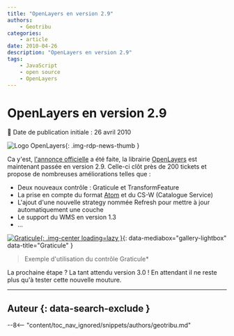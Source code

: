 ```yaml
---
title: "OpenLayers en version 2.9"
authors:
    - Geotribu
categories:
    - article
date: 2010-04-26
description: "OpenLayers en version 2.9"
tags:
    - JavaScript
    - open source
    - OpenLayers
---
```


# OpenLayers en version 2.9

:calendar: Date de publication initiale : 26 avril 2010

![Logo OpenLayers](https://cdn.geotribu.fr/img/logos-icones/logiciels_librairies/openlayers.png "Logo OpenLayers"){: .img-rdp-news-thumb }

Ca y'est, [l'annonce officielle](http://lists.osgeo.org/pipermail/announce/2010-April/000150.html) a été faite, la librairie [OpenLayers](https://openlayers.org/) est maintenant passée en version 2.9. Celle-ci clôt près de 200 tickets et propose de nombreuses améliorations telles que :

* Deux nouveaux contrôle : Graticule et TransformFeature
* La prise en compte du format [Atom](https://fr.wikipedia.org/wiki/Atom) et du CS-W (Catalogue Service)
* L'ajout d'une nouvelle strategy nommée Refresh pour mettre à jour automatiquement une couche
* Le support du WMS en version 1.3
* ...

[![Graticule](https://cdn.geotribu.fr/img/articles-blog-rdp/articles/2010/graticule.png  "Graticule"){: .img-center loading=lazy }](https://cdn.geotribu.fr/img/articles-blog-rdp/articles/2010/graticule.png  "Graticule"){: data-mediabox="gallery-lightbox" data-title="Graticule" }

> Exemple d'utilisation du contrôle Graticule*

La prochaine étape ? La tant attendu version 3.0 ! En attendant il ne reste plus qu'à tester cette nouvelle mouture.

----

## Auteur {: data-search-exclude }

--8<-- "content/toc_nav_ignored/snippets/authors/geotribu.md"
